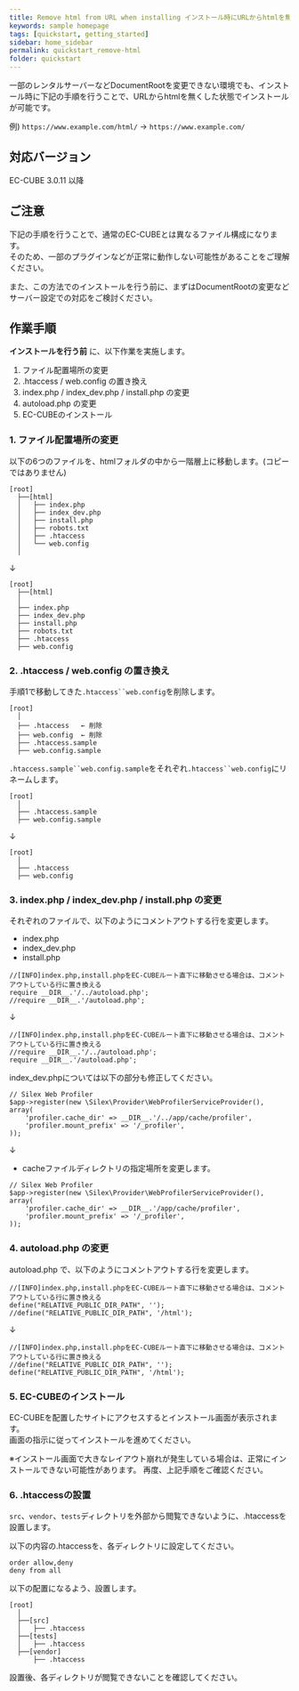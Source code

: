 ```yaml
---
title: Remove html from URL when installing インストール時にURLからhtmlを無くす
keywords: sample homepage
tags: [quickstart, getting_started]
sidebar: home_sidebar
permalink: quickstart_remove-html
folder: quickstart
---
```


一部のレンタルサーバーなどDocumentRootを変更できない環境でも、インストール時に下記の手順を行うことで、URLからhtmlを無くした状態でインストールが可能です。  
  
例) `https://www.example.com/html/` → `https://www.example.com/`  

## 対応バージョン
EC-CUBE 3.0.11 以降  

## ご注意
下記の手順を行うことで、通常のEC-CUBEとは異なるファイル構成になります。  
そのため、一部のプラグインなどが正常に動作しない可能性があることをご理解ください。  
  
また、この方法でのインストールを行う前に、まずはDocumentRootの変更などサーバー設定での対応をご検討ください。  

## 作業手順
__インストールを行う前__ に、以下作業を実施します。  
1. ファイル配置場所の変更  
2. .htaccess / web.config の置き換え  
3. index.php / index_dev.php / install.php の変更  
4. autoload.php の変更  
5. EC-CUBEのインストール  

### 1. ファイル配置場所の変更
以下の6つのファイルを、htmlフォルダの中から一階層上に移動します。(コピーではありません)  

```
[root]
  ├──[html]
  │   ├── index.php
  │   ├── index_dev.php
  │   ├── install.php
  │   ├── robots.txt
  │   ├── .htaccess
  │   └── web.config
  │
```

↓  

```
[root]
  ├──[html]
  │
  ├── index.php
  ├── index_dev.php
  ├── install.php
  ├── robots.txt
  ├── .htaccess
  ├── web.config
```

### 2. .htaccess / web.config の置き換え
手順1で移動してきた`.htaccess``web.config`を削除します。  

```
[root]
  │
  ├── .htaccess   ← 削除
  ├── web.config  ← 削除
  ├── .htaccess.sample
  ├── web.config.sample
```

`.htaccess.sample``web.config.sample`をそれぞれ`.htaccess``web.config`にリネームします。  

```
[root]
  │
  ├── .htaccess.sample
  ├── web.config.sample
```

↓  

```
[root]
  │
  ├── .htaccess
  ├── web.config
```

### 3. index.php / index_dev.php / install.php の変更
それぞれのファイルで、以下のようにコメントアウトする行を変更します。  

- index.php
- index_dev.php
- install.php

```
//[INFO]index.php,install.phpをEC-CUBEルート直下に移動させる場合は、コメントアウトしている行に置き換える
require __DIR__.'/../autoload.php';
//require __DIR__.'/autoload.php';
```

↓  

```
//[INFO]index.php,install.phpをEC-CUBEルート直下に移動させる場合は、コメントアウトしている行に置き換える
//require __DIR__.'/../autoload.php';
require __DIR__.'/autoload.php';
```

index_dev.phpについては以下の部分も修正してください。
```
// Silex Web Profiler
$app->register(new \Silex\Provider\WebProfilerServiceProvider(), array(
    'profiler.cache_dir' => __DIR__.'/../app/cache/profiler',
    'profiler.mount_prefix' => '/_profiler',
));
```

↓  

- cacheファイルディレクトリの指定場所を変更します。
```
// Silex Web Profiler
$app->register(new \Silex\Provider\WebProfilerServiceProvider(), array(
    'profiler.cache_dir' => __DIR__.'/app/cache/profiler',
    'profiler.mount_prefix' => '/_profiler',
));
```




### 4. autoload.php の変更
autoload.php で、以下のようにコメントアウトする行を変更します。  

```
//[INFO]index.php,install.phpをEC-CUBEルート直下に移動させる場合は、コメントアウトしている行に置き換える
define("RELATIVE_PUBLIC_DIR_PATH", '');
//define("RELATIVE_PUBLIC_DIR_PATH", '/html');
```

↓  

```
//[INFO]index.php,install.phpをEC-CUBEルート直下に移動させる場合は、コメントアウトしている行に置き換える
//define("RELATIVE_PUBLIC_DIR_PATH", '');
define("RELATIVE_PUBLIC_DIR_PATH", '/html');
```

### 5. EC-CUBEのインストール
EC-CUBEを配置したサイトにアクセスするとインストール画面が表示されます。  
画面の指示に従ってインストールを進めてください。  
  
※インストール画面で大きなレイアウト崩れが発生している場合は、正常にインストールできない可能性があります。 再度、上記手順をご確認ください。  

### 6. .htaccessの設置
`src`、`vendor`、`tests`ディレクトリを外部から閲覧できないように、.htaccessを設置します。

以下の内容の.htaccessを、各ディレクトリに設定してください。

```
order allow,deny
deny from all
```

以下の配置になるよう、設置します。

```
[root]
  │
  ├──[src]
  │   ├── .htaccess
  ├──[tests]
  │   ├── .htaccess
  ├──[vendor]
      ├── .htaccess
```
設置後、各ディレクトリが閲覧できないことを確認してください。
